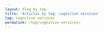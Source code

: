 ```yaml
---
layout: blog_by_tag
title: 'Articles by tag: cognitive services'
tag: cognitive services
permalink: /tag/cognitive-services/
---
```

